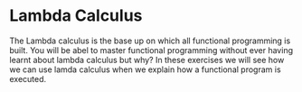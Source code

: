 # Lambda Calculus

The Lambda calculus is the base up on which all functional programming is built. You will be abel to master functional programming without ever having learnt about lambda calculus but why? In these exercises we will see how we can use lamda calculus when we explain how a functional program is executed. 



